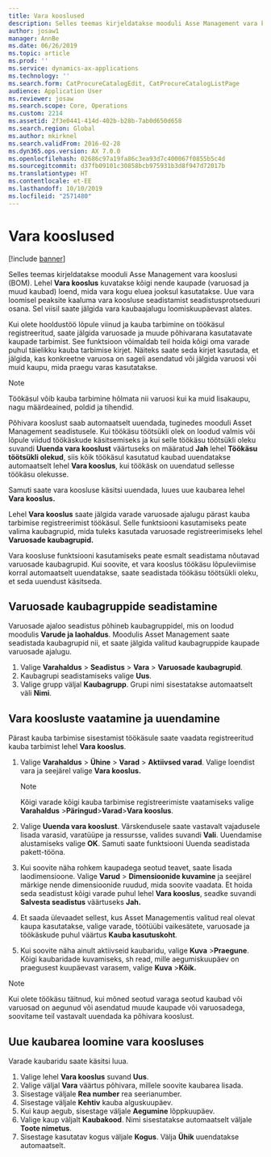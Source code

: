 ```yaml
---
title: Vara kooslused
description: Selles teemas kirjeldatakse mooduli Asse Management vara kooslusi (BOM).
author: josaw1
manager: AnnBe
ms.date: 06/26/2019
ms.topic: article
ms.prod: ''
ms.service: dynamics-ax-applications
ms.technology: ''
ms.search.form: CatProcureCatalogEdit, CatProcureCatalogListPage
audience: Application User
ms.reviewer: josaw
ms.search.scope: Core, Operations
ms.custom: 2214
ms.assetid: 2f3e0441-414d-402b-b28b-7ab0d650d658
ms.search.region: Global
ms.author: mkirknel
ms.search.validFrom: 2016-02-28
ms.dyn365.ops.version: AX 7.0.0
ms.openlocfilehash: 02686c97a19fa86c3ea93d7c400067f0855b5c4d
ms.sourcegitcommit: d37fb09101c30858bcb975931b3d8f947d72017b
ms.translationtype: HT
ms.contentlocale: et-EE
ms.lasthandoff: 10/10/2019
ms.locfileid: "2571480"
---
```

# <a name="asset-boms"></a>Vara kooslused

[!include [banner](../../includes/banner.md)]

 

Selles teemas kirjeldatakse mooduli Asse Management vara kooslusi (BOM). Lehel **Vara kooslus** kuvatakse kõigi nende kaupade (varuosad ja muud kaubad) loend, mida vara kogu eluea jooksul kasutatakse. Uue vara loomisel peaksite kaaluma vara koosluse seadistamist seadistusprotseduuri osana. Sel viisil saate jälgida vara kaubaajalugu loomiskuupäevast alates.

Kui olete hooldustöö lõpule viinud ja kauba tarbimine on töökäsul registreeritud, saate jälgida varuosade ja muude põhivarana kasutatavate kaupade tarbimist. See funktsioon võimaldab teil hoida kõigi oma varade puhul täielikku kauba tarbimise kirjet. Näiteks saate seda kirjet kasutada, et jälgida, kas konkreetne varuosa on sageli asendatud või jälgida varuosi või muid kaupu, mida praegu varas kasutatakse.

> [!NOTE]
> Töökäsul võib kauba tarbimine hõlmata nii varuosi kui ka muid lisakaupu, nagu määrdeained, poldid ja tihendid.

Põhivara kooslust saab automaatselt uuendada, tuginedes mooduli Asset Management seadistusele. Kui töökäsu töötsükli olek on loodud valmis või lõpule viidud töökäskude käsitsemiseks ja kui selle töökäsu töötsükli oleku suvandi **Uuenda vara kooslust** väärtuseks on määratud **Jah** lehel **Töökäsu töötsükli olekud**, siis kõik töökäsul kasutatud kaubad uuendatakse automaatselt lehel **Vara kooslus**, kui töökäsk on uuendatud sellesse töökäsu olekusse. 


Samuti saate vara koosluse käsitsi uuendada, luues uue kaubarea lehel **Vara kooslus.**

Lehel **Vara kooslus** saate jälgida varade varuosade ajalugu pärast kauba tarbimise registreerimist töökäsul. Selle funktsiooni kasutamiseks peate valima kaubagrupid, mida tuleks kasutada varuosade registreerimiseks lehel **Varuosade kaubagrupid.**

Vara koosluse funktsiooni kasutamiseks peate esmalt seadistama nõutavad varuosade kaubagrupid. Kui soovite, et vara kooslus töökäsu lõpuleviimise korral automaatselt uuendatakse, saate seadistada töökäsu töötsükli oleku, et seda uuendust käsitseda. 


## <a name="set-up-spare-parts-item-groups"></a>Varuosade kaubagruppide seadistamine

Varuosade ajaloo seadistus põhineb kaubagruppidel, mis on loodud moodulis **Varude ja laohaldus**. Moodulis Asset Management saate seadistada kaubagrupid nii, et saate jälgida valitud kaubagruppide kaupade varuosade ajalugu.

1. Valige **Varahaldus** \> **Seadistus** \> **Vara** \> **Varuosade kaubagrupid**.
2. Kaubagrupi seadistamiseks valige **Uus**.
3. Valige grupp väljal **Kaubagrupp**. Grupi nimi sisestatakse automaatselt väli **Nimi**.

## <a name="view-and-update-asset-boms"></a>Vara koosluste vaatamine ja uuendamine

Pärast kauba tarbimise sisestamist töökäsule saate vaadata registreeritud kauba tarbimist lehel **Vara kooslus**.

1. Valige **Varahaldus** \> **Ühine** \> **Varad** \> **Aktiivsed varad**. Valige loendist vara ja seejärel valige **Vara kooslus.**

    > [!NOTE]
    > Kõigi varade kõigi kauba tarbimise registreerimiste vaatamiseks valige **Varahaldus** \>**Päringud**\>**Varad**\>**Vara kooslus**.

2. Valige **Uuenda vara kooslust**. Värskendusele saate vastavalt vajadusele lisada varasid, varatüüpe ja ressursse, valides suvandi **Vali**. Uuendamise alustamiseks valige **OK**. Samuti saate funktsiooni Uuenda seadistada pakett-tööna.
3. Kui soovite näha rohkem kaupadega seotud teavet, saate lisada laodimensioone. Valige **Varud** \> **Dimensioonide kuvamine** ja seejärel märkige nende dimensioonide ruudud, mida soovite vaadata. Et hoida seda seadistust kõigi varade puhul lehel **Vara kooslus**, seadke suvandi **Salvesta seadistus** väärtuseks **Jah.**
4. Et saada ülevaadet sellest, kus Asset Managementis valitud real olevat kaupa kasutatakse, valige varade, töötüübi vaikesätete, varuosade ja töökäskude puhul väärtus **Kauba kasutuskoht**. 
5. Kui soovite näha ainult aktiivseid kaubaridu, valige **Kuva** \>**Praegune**. Kõigi kaubaridade kuvamiseks, sh read, mille aegumiskuupäev on praegusest kuupäevast varasem, valige **Kuva** \>**Kõik.**

> [!NOTE]
> Kui olete töökäsu täitnud, kui mõned seotud varaga seotud kaubad või varuosad on aegunud või asendatud muude kaupade või varuosadega, soovitame teil vastavalt uuendada ka põhivara kooslust.

## <a name="create-a-new-item-line-in-an-asset-bom"></a>Uue kaubarea loomine vara koosluses

Varade kaubaridu saate käsitsi luua.

1. Valige lehel **Vara kooslus** suvand **Uus**.
2. Valige väljal **Vara** väärtus põhivara, millele soovite kaubarea lisada.
3. Sisestage väljale **Rea number** rea seerianumber.
4. Sisestage väljale **Kehtiv** kauba alguskuupäev.
5. Kui kaup aegub, sisestage väljale **Aegumine** lõppkuupäev.
6. Valige kaup väljalt **Kaubakood**. Nimi sisestatakse automaatselt väljale **Toote nimetus**.
7. Sisestage kasutatav kogus väljale **Kogus**. Välja  **Ühik** uuendatakse automaatselt.
